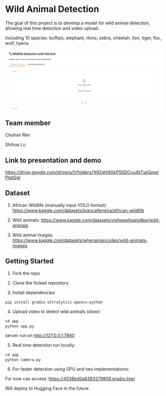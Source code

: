 # Wild Animal Detection

The goal of this project is to develop a model for wild animal detection, allowing real time detection and video upload.

Including 10 species:
buffalo, elephant, rhino, zebra, cheetah, lion, tiger, fox, wolf, hyena

![Interface](interface.png)

## Team member
Chuhan Ren

Shihua Lu


## Link to presentation and demo

https://drive.google.com/drive/u/0/folders/1t92qH4GkPS0DCvu4kTjaIQmelPtetGgl

## Dataset
1. African Wildlife (manually input YOLO format): https://www.kaggle.com/datasets/biancaferreira/african-wildlife 

2. Wild animals: https://www.kaggle.com/datasets/vishweshsalodkar/wild-animals 

3. Wild animal images: https://www.kaggle.com/datasets/whenamancodes/wild-animals-images

## Getting Started

1. Fork the repo

2. Clone the forked repository

3. Install dependencies

```
pip install gradio ultralytics opencv-python
```

4. Upload video to detect wild animals (slow):

```
cd app
python app.py
```

server run on http://127.0.0.1:7860

5. Real time detection run locally:

```
cd app
python camera.py
```

6. For faster detection using GPU and two implementations:

For now can access:
https://4538bd0a6383279858.gradio.live/

Will deploy to Hugging Face in the future


